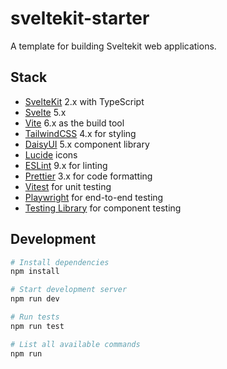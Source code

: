 # sveltekit-starter

A template for building Sveltekit web applications.

## Stack

- [SvelteKit](https://kit.svelte.dev/) 2.x with TypeScript
- [Svelte](https://svelte.dev/) 5.x
- [Vite](https://vitejs.dev/) 6.x as the build tool
- [TailwindCSS](https://tailwindcss.com/) 4.x for styling
- [DaisyUI](https://daisyui.com/) 5.x component library
- [Lucide](https://lucide.dev/) icons
- [ESLint](https://eslint.org/) 9.x for linting
- [Prettier](https://prettier.io/) 3.x for code formatting
- [Vitest](https://vitest.dev/) for unit testing
- [Playwright](https://playwright.dev/) for end-to-end testing
- [Testing Library](https://testing-library.com/docs/svelte-testing-library/intro/) for component testing

## Development

```bash
# Install dependencies
npm install

# Start development server
npm run dev

# Run tests
npm run test

# List all available commands
npm run
```
